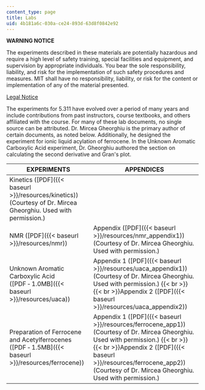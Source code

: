 ```yaml
---
content_type: page
title: Labs
uid: 4b181a6c-030a-ce24-893d-63d8f0842e92
---
```


**WARNING NOTICE**

The experiments described in these materials are potentially hazardous and require a high level of safety training, special facilities and equipment, and supervision by appropriate individuals. You bear the sole responsibility, liability, and risk for the implementation of such safety procedures and measures. MIT shall have no responsibility, liability, or risk for the content or implementation of any of the material presented.  
  
[Legal Notice](/terms/)

The experiments for 5.311 have evolved over a period of many years and include contributions from past instructors, course textbooks, and others affiliated with the course. For many of these lab documents, no single source can be attributed. Dr. Mircea Gheorghiu is the primary author of certain documents, as noted below. Additionally, he designed the experiment for ionic liquid acylation of ferrocene. In the Unknown Aromatic Carboxylic Acid experiment, Dr. Gheorghiu authored the section on calculating the second derivative and Gran's plot.

| EXPERIMENTS | APPENDICES |
| --- | --- |
| Kinetics ([PDF]({{< baseurl >}}/resources/kinetics)) (Courtesy of Dr. Mircea Gheorghiu. Used with permission.) | &nbsp; |
| NMR ([PDF]({{< baseurl >}}/resources/nmr)) | Appendix ([PDF]({{< baseurl >}}/resources/nmr_appendix1)) (Courtesy of Dr. Mircea Gheorghiu. Used with permission.) |
| Unknown Aromatic Carboxylic Acid ([PDF ‑ 1.0MB]({{< baseurl >}}/resources/uaca)) | Appendix 1 ([PDF]({{< baseurl >}}/resources/uaca_appendix1)) (Courtesy of Dr. Mircea Gheorghiu. Used with permission.)  {{< br >}}  {{< br >}}Appendix 2 ([PDF]({{< baseurl >}}/resources/uaca_appendix2)) |
| Preparation of Ferrocene and Acetylferrocenes ([PDF ‑ 1.5MB]({{< baseurl >}}/resources/ferrocene)) | Appendix 1 ([PDF]({{< baseurl >}}/resources/ferrocene_app1)) (Courtesy of Dr. Mircea Gheorghiu. Used with permission.)  {{< br >}}  {{< br >}}Appendix 2 ([PDF]({{< baseurl >}}/resources/ferrocene_app2)) (Courtesy of Dr. Mircea Gheorghiu. Used with permission.)